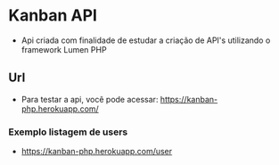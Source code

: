 # Kanban API
- Api criada com finalidade de estudar a criação de API's utilizando o framework Lumen PHP

## Url
- Para testar a api, você pode acessar: https://kanban-php.herokuapp.com/

### Exemplo listagem de users
- https://kanban-php.herokuapp.com/user
